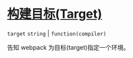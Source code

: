 # [构建目标(Target)](https://webpack.js.org/configuration/target/#target)

`target`
`string` | `function(compiler)`

告知 webpack 为目标(target)指定一个环境。

